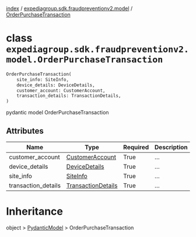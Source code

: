 [index](index.md) /
[expediagroup.sdk.fraudpreventionv2.model](expediagroup.sdk.fraudpreventionv2.model.md)
/ [OrderPurchaseTransaction](OrderPurchaseTransaction.md)

# class `expediagroup.sdk.fraudpreventionv2.model.OrderPurchaseTransaction`

```python
OrderPurchaseTransaction(
    site_info: SiteInfo,
    device_details: DeviceDetails,
    customer_account: CustomerAccount,
    transaction_details: TransactionDetails,
)
```

pydantic model OrderPurchaseTransaction

## Attributes

| Name                | Type                                        | Required | Description |
| ------------------- | ------------------------------------------- | -------- | ----------- |
| customer_account    | [CustomerAccount](CustomerAccount.md)       | True     | …           |
| device_details      | [DeviceDetails](DeviceDetails.md)           | True     | …           |
| site_info           | [SiteInfo](SiteInfo.md)                     | True     | …           |
| transaction_details | [TransactionDetails](TransactionDetails.md) | True     | …           |

# Inheritance

object > [PydanticModel](PydanticModel.md) > OrderPurchaseTransaction
